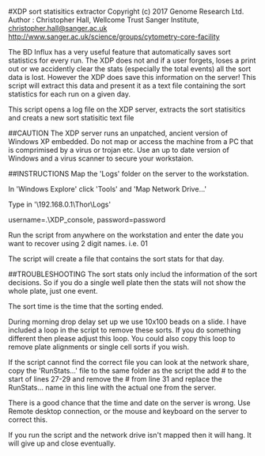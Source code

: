 #XDP sort statisitics extractor
Copyright (c) 2017 Genome Research Ltd.
Author : Christopher Hall, Wellcome Trust Sanger Institute, christopher.hall@sanger.ac.uk
http://www.sanger.ac.uk/science/groups/cytometry-core-facility

The BD Influx has a very useful feature that automatically saves sort statistics for every run.  The XDP does not and if a user forgets, loses a print out or we accidently clear the stats (especially the total events) all the sort data is lost.  However the XDP does save this information on the server!  This script will extract this data and present it as a text file containing the sort statistics for each run on a given day.

This script opens a log file on the XDP server, extracts the sort statisitics and creats a new sort statisitic text file

##CAUTION
The XDP server runs an unpatched, ancient version of Windows XP embedded.  Do not map or access the machine from a PC that is comprimised by a virus or trojan etc.  Use an up to date version of Windows and a virus scanner to secure your workstaion.

##INSTRUCTIONS
Map the 'Logs' folder on the server to the workstation.

In 'Windows Explore' click 'Tools' and 'Map Network Drive...'

Type in '\\192.168.0.1\Thor\Logs\'

username=.\XDP_console, password=password

Run the script from anywhere on the workstation and enter the date you want to recover using 2 digit names.  i.e. 01

The script will create a file that contains the sort stats for that day.

##TROUBLESHOOTING
The sort stats only includ the information of the sort decisions.  So if you do a single well plate then the stats will not show the whole plate, just one event.

The sort time is the time that the sorting ended.

During morning drop delay set up we use 10x100 beads on a slide.  I have included a loop in the script to remove these sorts.  If you do something different then please adjust this loop. You could also copy this loop to remove plate alignments or single cell sorts if you wish.

If the script cannot find the correct file you can look at the network share, copy the 'RunStats...' file to the same folder as the script the add # to the start of lines 27-29 and remove the # from line 31 and replace the RunStats... name in this line with the actual one from the server.

There is a good chance that the time and date on the server is wrong.  Use Remote desktop connection, or the mouse and keyboard on the server to correct this.

If you run the script and the network drive isn't mapped then it will hang.  It will give up and close eventually.

